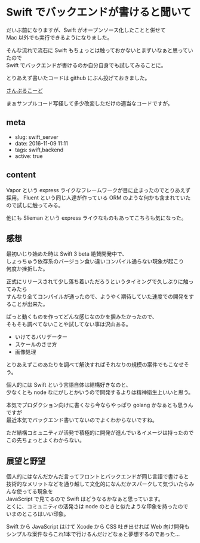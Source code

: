 # Swift でバックエンドが書けると聞いて

だいぶ前になりますが、Swift がオープンソース化したことと併せて  
Mac 以外でも実行できるようになりました。

そんな流れで流石に Swift もちょっとは触っておかないとまずいなぁと思っていたので  
Swift でバックエンドが書けるのか自分自身でも試してみることに。

とりあえず書いたコードは github にぶん投げておきました。


[さんぷるこーど](https://github.com/glassesfactory/swfit_api_sever_example)

まぁサンプルコード写経して多少改変しただけの適当なコードですが。

## meta

- slug: swift_server
- date: 2016-11-09 11:11
- tags: swift,backend
- active: true


## content

Vapor という express ライクなフレームワークが目に止まったのでとりあえず採用。
Fluent という同じ人達が作っている ORM のような何かも含まれていたので試しに触ってみる。

他にも Slieman という express ライクなものもあってこちらも気になった。

## 感想

最初いじり始めた時は Swift 3 beta 絶賛開発中で、  
しょっちゅう依存系のバージョン食い違いコンパイル通らない現象が起こり  
何度か挫折した。

正式にリリースされて少し落ち着いただろうというタイミングで久しぶりに触ってみたら  
すんなり全てコンパイルが通ったので、ようやく期待していた速度での開発をすることが出来た。

ぱっと動くものを作ってどんな感じなのかを掴みたかったので、  
そもそも調べてないことや試してない事は沢山ある。

* いけてるバリデーター
* スケールのさせ方
* 画像処理

とりあえずこのあたりを調べて解決すればそれなりの規模の案件でもこなせそう。

個人的には Swift という言語自体は結構好きなのと、  
少なくとも node なにがしとかいうので開発するよりは精神衛生上いいと思う。

本気でプロダクション向けに書くなら今ならやっぱり golang かなぁとも思うんですが  
最近本気でバックエンド書いてないのでよくわからないですね。

ただ結構コミュニティが活発で積極的に開発が進んでいるイメージは持ったのでこの先ちょっとよくわからない。

## 展望と野望

個人的にはなんだかんだ言ってフロントとバックエンドが同じ言語で書けると
技術的なメリットなどを通り越して文化的になんだかスパークして気づいたらみんな使ってる現象を  
JavaScript で見てるので Swift はどうなるかなぁと思っています。  
とくに、コミュニティの活発さは node のときと似たような印象を持ったので  
いまのところはいい印象。

Swift から JavaScript はけて Xcode から CSS 吐き出せれば Web 向け開発も  
シンプルな案件ならこれ1本で行けるんだけどなぁと夢想するのであった…
